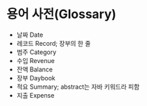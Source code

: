 용어 사전(Glossary)
====================

* 날짜 Date
* 레코드 Record; 장부의 한 줄
* 범주 Category
* 수입 Revenue
* 잔액 Balance
* 장부 Daybook
* 적요 Summary; abstract는 자바 키워드라 피함
* 지출 Expense